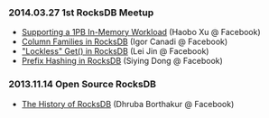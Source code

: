 ### 2014.03.27 1st RocksDB Meetup
* [Supporting a 1PB In-Memory Workload](https://github.com/facebook/rocksdb/raw/gh-pages/talks/2014-03-27-RocksDB-Meetup-Haobo-RocksDB-In-Memory.pdf) (Haobo Xu @ Facebook)
* [Column Families in RocksDB](https://github.com/facebook/rocksdb/raw/gh-pages/talks/2014-03-27-RocksDB-Meetup-Igor-Column-Families.pdf) (Igor Canadi @ Facebook)
* ["Lockless" Get() in RocksDB](https://github.com/facebook/rocksdb/raw/gh-pages/talks/2014-03-27-RocksDB-Meetup-Lei-Lockless-Get.pdf) (Lei Jin @ Facebook)
* [Prefix Hashing in RocksDB](https://github.com/facebook/rocksdb/raw/gh-pages/talks/2014-03-27-RocksDB-Meetup-Siying-Prefix-Hash.pdf) (Siying Dong @ Facebook)

### 2013.11.14 Open Source RocksDB
* [The History of RocksDB](https://www.youtube.com/watch?v=V_C-T5S-w8g) (Dhruba Borthakur @ Facebook)